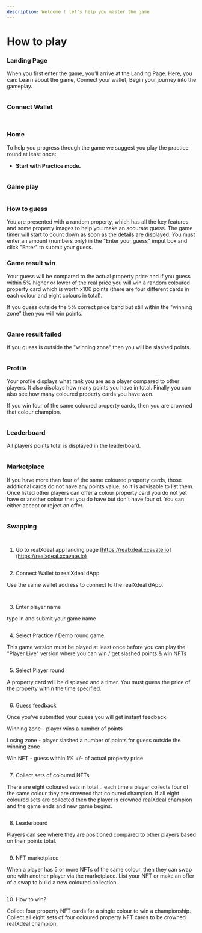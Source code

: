 ```yaml
---
description: Welcome ! let's help you master the game
---
```


# How to play

### Landing Page

When you first enter the game, you’ll arrive at the Landing Page. Here, you can: Learn about the game, Connect your wallet, Begin your journey into the gameplay.

<figure><img src="https://lh7-rt.googleusercontent.com/docsz/AD_4nXcp0-ia6TYlxAxFkdHT7DdX0c1BWW61PVmz-6BdxxdD_jo3GmUcuncXpBemAsL7b6lVjLg1CoMmLLedOsYShUHxL777P2o5-xVqb7iN1EziESHo6o5NYlfFfojbT_5Y_kA0AZZD?key=h3cAiP8sxVKQ__rxXKVEa5GF" alt=""><figcaption></figcaption></figure>

### Connect Wallet

<figure><img src="https://lh7-rt.googleusercontent.com/docsz/AD_4nXcemyMKznjyFUFOpA7s8L5Pc1XA_Ab57eFKhPyZ83vpdW9dt3v3tcNweuShMUw6cdYsN6FuxFpXEsHe9EUjXLEQcC0TAkASqmbjF4Qpfk4PFQUlNW9jEperWDajZeSslTc3PdhE?key=h3cAiP8sxVKQ__rxXKVEa5GF" alt=""><figcaption></figcaption></figure>

<figure><img src="https://lh7-rt.googleusercontent.com/docsz/AD_4nXdck6RZjkAVAIfJ5qaaYR2TYxTJydzYIcpytlIgFHTHEOXwceMI3-cvJb86k8yP1XGSVto2ed00mVzv7Uoo7zxmSVRJVHQLYDbB6KAgGo7RPzQ_MBlFFtl8exEgtIBo7WLexXpr?key=h3cAiP8sxVKQ__rxXKVEa5GF" alt=""><figcaption></figcaption></figure>

### Home

To help you progress through the game we suggest you play the practice round at least once:

* **Start with Practice mode.**

<figure><img src="https://lh7-rt.googleusercontent.com/docsz/AD_4nXdQzn0xRVbgSTSGTh2jXNw_SHhvi0YYF1hFRBPk0h2IqA-wN5WN401MzlSyu02Nqw_G6XHr4zA2WKgT2W7mAJEKk15u1vMd4wPaDZoNjJAY7YIJnmRCXa9ozuPcxoZ4QP1T24y_?key=h3cAiP8sxVKQ__rxXKVEa5GF" alt=""><figcaption></figcaption></figure>

### Game play

<figure><img src="https://lh7-rt.googleusercontent.com/docsz/AD_4nXcXgVTN_uUSdlKDyrR9k7C9qzcaJwy4J7WQJGtaSof5eOs2KcGXL2OiNY67QKCBK9K9SFLkqcmr4z1Wjkq6-0VH82TqXLyoGB4JseoIRZFlHaF9Cs6nuo8_-iz9o-uvFucGHII?key=h3cAiP8sxVKQ__rxXKVEa5GF" alt=""><figcaption></figcaption></figure>

### How to guess

You are presented with a random property, which has all the key features and some property images to help you make an accurate guess. The game timer will start to count down as soon as the details are displayed. You must enter an amount (numbers only) in the "Enter your guess" imput box and click "Enter" to submit your guess.

### Game result win

Your guess will be compared to the actual property price and if you guess within 5% higher or lower of the real price you will win a random coloured property card which is worth x100 points (there are four different cards in each colour and eight colours in total).

If you guess outside the 5% correct price band but still within the "winning zone" then you will win points.

<figure><img src="https://lh7-rt.googleusercontent.com/docsz/AD_4nXdRQLG6Rqf1OWoC1-0DYKLQp3_STP2Rkd91NRtX6Q23tb3sVNx3bJnqBPTiFh9-RsxtnYNuuC4WlCnPLb7ZCVQTqut7NFpsPKKBPU77It5zMvfKTJPqshU9abgfPf_-R-vrI20F?key=h3cAiP8sxVKQ__rxXKVEa5GF" alt=""><figcaption></figcaption></figure>

### Game result failed

If you guess is outside the "winning zone" then you will be slashed points.

<figure><img src="https://lh7-rt.googleusercontent.com/docsz/AD_4nXdpx7jVDaVEFxBktZl6UyIOkdrZDJYfL9ZIUo4bI3EpJ4ioYQpuKWIUQWKx11Mm-voVPVqy_65TwKVnO3lXHEuVdeZzYUB3BRguROIUyoEIHhxkbTguk6FjYkVqqImTyS9R14U?key=h3cAiP8sxVKQ__rxXKVEa5GF" alt=""><figcaption></figcaption></figure>

### Profile

Your profile displays what rank you are as a player compared to other players. It also displays how many points you have in total. Finally you can also see how many coloured property cards you have won.

If you win four of the same coloured property cards, then you are crowned that colour champion.

<figure><img src="https://lh7-rt.googleusercontent.com/docsz/AD_4nXdv1tb3MbxPtV13bipIx9C20sdgOiXsYB5yJ5FF63sfCisgXkduih3p7Wbl-20ezuc1hdH7Od9SkKJuwzi5dfCcv-5z0RbpjnAkf887eAdzILr4toO07KpG_2mo9GgTljXTgGY?key=h3cAiP8sxVKQ__rxXKVEa5GF" alt=""><figcaption></figcaption></figure>

### Leaderboard

All players points total is displayed in the leaderboard.

<figure><img src="https://lh7-rt.googleusercontent.com/docsz/AD_4nXf-7D3Th-mHZMUSPDfH4s7k5fBCqYzU2E-qAxwJ_mi5AJzzhh4ThWpZceB_ZayATA_r-r7o7YVG_Z-anTLp5olI7W_qrt6D4JaguIKKU7DnL_66_88gvVXH3voBZ0Vgb9QrjJY?key=h3cAiP8sxVKQ__rxXKVEa5GF" alt=""><figcaption></figcaption></figure>

### Marketplace

If you have more than four of the same coloured property cards, those additional cards do not have any points value, so it is advisable to list them. Once listed other players can offer a colour property card you do not yet have or another colour that you do have but don't have four of. You can either accept or reject an offer.

<figure><img src="https://lh7-rt.googleusercontent.com/docsz/AD_4nXdKNDKLDW96wt9KtHt6nt2nrHRO6O8SUWxxTKi0KoqvAijLBcD2SUYsEjAxKtl7mCyXTtTge9wIPscZRR8qdVNFu8xwnyC8s25_5ebDJtnp_IJT-6-HuNZit3FP2XKZjq8kz3zA?key=h3cAiP8sxVKQ__rxXKVEa5GF" alt=""><figcaption></figcaption></figure>

### Swapping

<figure><img src="https://lh7-rt.googleusercontent.com/docsz/AD_4nXdCAhh03iNZufwlz_5rJvseV23s06Rs4aDoXYS55LvGyW2ZMMnN5XSXTbxn6Rz4WCOcBXFprb4p2fln1ToZtmtKuxLLB9wr4MQH4BjV0CiCtnfVhCpfGqEGl4gYimdn2oG1SvUt?key=h3cAiP8sxVKQ__rxXKVEa5GF" alt=""><figcaption></figcaption></figure>

<figure><img src="https://lh7-rt.googleusercontent.com/docsz/AD_4nXeRVkDO_INX6xMJOZNNMAqNovKGGt20iB2WsPYjhLqNJ16yBdDYf5MRml_upjyKPmaG0JRpv8wpxrG6di-mqttUP6hmT_nb4NB6rcBRO6T_ttrXpi3Ahdpi04YlzMn3fR9R6_bK?key=h3cAiP8sxVKQ__rxXKVEa5GF" alt=""><figcaption></figcaption></figure>



















1. Go to realXdeal app landing page [https://realxdeal.xcavate.io](https://realxdeal.xcavate.io)

<figure><img src="../.gitbook/assets/Landing page.png" alt=""><figcaption></figcaption></figure>

2. Connect Wallet to realXdeal dApp

Use the same wallet address to connect to the realXdeal dApp.

<figure><img src="../.gitbook/assets/image (10).png" alt=""><figcaption></figcaption></figure>

<figure><img src="../.gitbook/assets/image (11).png" alt=""><figcaption></figcaption></figure>

3. Enter player name

type in and submit your game name

<figure><img src="../.gitbook/assets/image (12).png" alt=""><figcaption></figcaption></figure>

4. Select Practice / Demo round game

This game version must be played at least once before you can play the "Player Live" version where you can win / get slashed points & win NFTs

<figure><img src="../.gitbook/assets/image (13).png" alt=""><figcaption></figcaption></figure>

5. Select Player round

A property card will be displayed and a timer. You must guess the price of the property within the time specified.

<figure><img src="../.gitbook/assets/image (14).png" alt=""><figcaption></figcaption></figure>

6. Guess feedback

Once you've submitted your guess you will get instant feedback.

Winning zone - player wins a number of points

Losing zone - player slashed a number of points for guess outside the winning zone

Win NFT - guess within 1% +/- of actual property price

<figure><img src="../.gitbook/assets/image (15).png" alt=""><figcaption></figcaption></figure>

7. Collect sets of coloured NFTs

There are eight coloured sets in total... each time a player collects four of the same colour they are crowned that coloured champion. If all eight coloured sets are collected then the player is crowned realXdeal champion and the game ends and new game begins.

<figure><img src="../.gitbook/assets/image (16).png" alt=""><figcaption></figcaption></figure>

8. Leaderboard

Players can see where they are positioned compared to other players based on their points total.

<figure><img src="../.gitbook/assets/image (17).png" alt=""><figcaption></figcaption></figure>

9. NFT marketplace

When a player has 5 or more NFTs of the same colour, then they can swap one with another player via the marketplace. List your NFT or make an offer of a swap to build a new coloured collection.

<figure><img src="../.gitbook/assets/image (18).png" alt=""><figcaption></figcaption></figure>

10. How to win?

Collect four property NFT cards for a single colour to win a championship. Collect all eight sets of four coloured property NFT cards to be crowned realXdeal champion.
